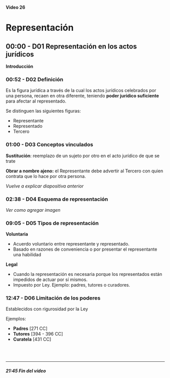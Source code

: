 **Video 26**

# Representación

## 00:00 - D01 Representación en los actos jurídicos

**Introducción**

### 00:52 - D02 Definición

Es la figura jurídica a través de la cual los actos jurídicos celebrados por una persona, recaen en otra diferente, teniendo **poder jurídico suficiente** para afectar al representado.

Se distinguen las siguientes figuras:

- Representante
- Representado
- Tercero

### 01:00 - D03 Conceptos vinculados

**Sustitución**: reemplazo de un sujeto por otro en el acto jurídico de que se trate

**Obrar a nombre ajeno:** el Representante debe advertir al Tercero con quien contrata que lo hace por otra persona.

*Vuelve a explicar diapositiva anterior*

### 02:38 - D04 Esquema de representación

*Ver como agregar imagen*

### 09:05 - D05 Tipos de representación

**Voluntaria**

- Acuerdo voluntario entre representante y representado.
- Basado en razones de conveniencia o por presentar el representante una habilidad

**Legal**

- Cuando la representación es necesaria porque los representados están impedidos de actuar por sí mismos.
- Impuesto por Ley. Ejemplo: padres, tutores o curadores.

### 12:47 - D06 Limitación de los poderes

Establecidos con rigurosidad por la Ley

Ejemplos:

- **Padres** [271 CC]
- **Tutores** [394 - 396 CC]
- **Curatela** [431 CC]


<br /><br /> 

---
##### 21:45 Fin del vídeo